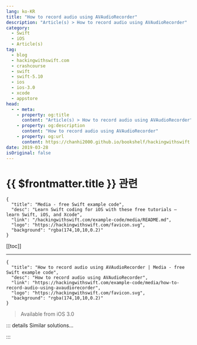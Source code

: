 ```yaml
---
lang: ko-KR
title: "How to record audio using AVAudioRecorder"
description: "Article(s) > How to record audio using AVAudioRecorder"
category:
  - Swift
  - iOS
  - Article(s)
tag: 
  - blog
  - hackingwithswift.com
  - crashcourse
  - swift
  - swift-5.10
  - ios
  - ios-3.0
  - xcode
  - appstore
head:
  - - meta:
    - property: og:title
      content: "Article(s) > How to record audio using AVAudioRecorder"
    - property: og:description
      content: "How to record audio using AVAudioRecorder"
    - property: og:url
      content: https://chanhi2000.github.io/bookshelf/hackingwithswift.com/example-code/media/how-to-record-audio-using-avaudiorecorder.html
date: 2019-03-28
isOriginal: false
---
```


# {{ $frontmatter.title }} 관련

```component VPCard
{
  "title": "Media - free Swift example code",
  "desc": "Learn Swift coding for iOS with these free tutorials – learn Swift, iOS, and Xcode",
  "link": "/hackingwithswift.com/example-code/media/README.md",
  "logo": "https://hackingwithswift.com/favicon.svg",
  "background": "rgba(174,10,10,0.2)"
}
```

[[toc]]

---

```component VPCard
{
  "title": "How to record audio using AVAudioRecorder | Media - free Swift example code",
  "desc": "How to record audio using AVAudioRecorder",
  "link": "https://hackingwithswift.com/example-code/media/how-to-record-audio-using-avaudiorecorder",
  "logo": "https://hackingwithswift.com/favicon.svg",
  "background": "rgba(174,10,10,0.2)"
}
```

> Available from iOS 3.0

<!-- TODO: 작성 -->

<!-- 
While it's not *hard* to record audio with an iPhone, it does take quite a bit of code so give yourself a few minutes to get this implemented. First you need to import the `AVFoundation` framework into your view controller.

You will need to add three properties to your view controller: a button for the user to tap to start or stop recording, an audio session to manage recording, and an audio recorder to handle the actual reading and saving of data. You can create the button in Interface Builder if you prefer; we'll be doing it in code here.

Put these three properties into your view controller:

```swift
var recordButton: UIButton!
var recordingSession: AVAudioSession!
var audioRecorder: AVAudioRecorder!
```

Recording audio requires a user's permission to stop malicious apps doing malicious things, so we need to request recording permission from the user. If they grant permission, we'll create our recording button. Put this into `viewDidLoad()`:

```swift
recordingSession = AVAudioSession.sharedInstance()

do {
    try recordingSession.setCategory(.playAndRecord, mode: .default)
    try recordingSession.setActive(true)
    recordingSession.requestRecordPermission() { [unowned self] allowed in
        DispatchQueue.main.async {
            if allowed {
                self.loadRecordingUI()
            } else {
                // failed to record!
            }
        }
    }
} catch {
    // failed to record!
}
```

You should replace the `// failed to record!` comment with a meaningful error alert to your user, or perhaps an on-screen label.

I made the code for `loadRecordingUI()` separate so you can replace it easily either with IB work or something else. Here's the least you need to do:

```swift
func loadRecordingUI() {
    recordButton = UIButton(frame: CGRect(x: 64, y: 64, width: 128, height: 64))
    recordButton.setTitle("Tap to Record", for: .normal)
    recordButton.titleLabel?.font = UIFont.preferredFont(forTextStyle: .title1)
    recordButton.addTarget(self, action: #selector(recordTapped), for: .touchUpInside)
    view.addSubview(recordButton)
}
```

That configures the button to call a method called `recordTapped()` when it's tapped. Don't worry, we haven't written that yet!

Before we write the code for `recordTapped()` we need to do a few other things. First, we need a method to start recording. This needs to decide where to save the audio, configure the recording settings, then start recording. Here's the code:

```swift
func startRecording() {
    let audioFilename = getDocumentsDirectory().appendingPathComponent("recording.m4a")

    let settings = [
        AVFormatIDKey: Int(kAudioFormatMPEG4AAC),
        AVSampleRateKey: 12000,
        AVNumberOfChannelsKey: 1,
        AVEncoderAudioQualityKey: AVAudioQuality.high.rawValue
    ]

    do {
        audioRecorder = try AVAudioRecorder(url: audioFilename, settings: settings)
        audioRecorder.delegate = self
        audioRecorder.record()

        recordButton.setTitle("Tap to Stop", for: .normal)
    } catch {
        finishRecording(success: false)
    }
}
```

That code won't build just yet, because it has two problems. First, it uses the method `getDocumentsDirectory()`, which is a helper method I include in most of my projects. Here it is:

```swift
func getDocumentsDirectory() -> URL {
    let paths = FileManager.default.urls(for: .documentDirectory, in: .userDomainMask)
    return paths[0]
}
```

Second, it assigns `self` to be the delegate of the audio recorder, which means you need to conform your view controller to the `AVAudioRecorderDelegate` protocol.

With the code written to start recording, we need matching code to finish recording. This will tell the audio recorder to stop recording, then put the button title back to either "Tap to Record" (if recording finished successfully) or "Tap to Re-record" if there was a problem. Here's the code:

```swift
func finishRecording(success: Bool) {
    audioRecorder.stop()
    audioRecorder = nil

    if success {
        recordButton.setTitle("Tap to Re-record", for: .normal)
    } else {
        recordButton.setTitle("Tap to Record", for: .normal)
        // recording failed :(
    }
}
```

With those two in place, we can finally write `recordTapped()`, because it just needs to call either `startRecording()` or `finishRecording()` depending on the state of the audio recorder. Here's the code:

```swift
@objc func recordTapped() {
    if audioRecorder == nil {
        startRecording()
    } else {
        finishRecording(success: true)
    }
}    
```

Before you're done, there's one more thing to be aware of: iOS might stop your recording for some reason out of your control, such as if a phone call comes in. We are the delegate of the audio recorder, so if this situation crops up you'll be sent a `audioRecorderDidFinishRecording()` message that you can pass on to `finishRecording()` like this:

```swift
func audioRecorderDidFinishRecording(_ recorder: AVAudioRecorder, successfully flag: Bool) {
    if !flag {
        finishRecording(success: false)
    }
}
```

-->

::: details Similar solutions…

<!--
/example-code/media/how-to-record-user-videos-using-replaykit">How to record user videos using ReplayKit 
/example-code/media/how-to-control-the-pitch-and-speed-of-audio-using-avaudioengine">How to control the pitch and speed of audio using AVAudioEngine 
/example-code/games/how-to-create-3d-audio-sound-using-skaudionode">How to create 3D audio sound using SKAudioNode 
/example-code/media/how-to-loop-audio-using-avaudioplayer-and-numberofloops">How to loop audio using AVAudioPlayer and numberOfLoops 
/quick-start/swiftui/how-to-create-multi-column-lists-using-table">How to create multi-column lists using Table</a>
-->

:::

